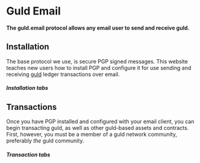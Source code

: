 # Guld Email

**The guld.email protocol allows any email user to send and receive guld.**


## Installation

The base protocol we use, is secure PGP signed messages. This website teaches new users how to install PGP and configure it for use sending and receiving [guld](https://guld.io) ledger transactions over email.

##### Installation tabs

## Transactions

Once you have PGP installed and configured with your email client, you can begin transacting guld, as well as other guld-based assets and contracts. First, however, you must be a member of a guld network community, preferably *the* guld community.

##### Transaction tabs
